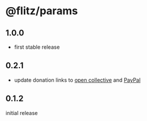 # @flitz/params

## 1.0.0

* first stable release

## 0.2.1

* update donation links to [open collective](https://opencollective.com/flitz) and [PayPal](https://paypal.me/MarcelKloubert)

## 0.1.2

initial release
